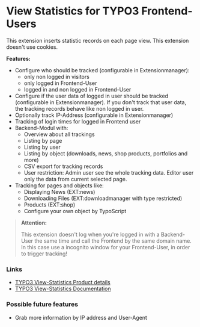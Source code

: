 # View Statistics for TYPO3 Frontend-Users

This extension inserts statistic records on each page view. This extension doesn't use cookies.

**Features:**

*	Configure who should be tracked (configurable in Extensionmanager):
    *   only non logged in visitors
    *   only logged in Frontend-User
    *   logged in and non logged in Frontend-User
*   Configure if the user data of logged in user should be tracked (configurable in Extensionmanager). If you don't track that user data, the tracking records behave like non logged in user.
*   Optionally track IP-Address (configurable in Extensionmanager)
*   Tracking of login times for logged in Frontend user
*	Backend-Modul with:
    *   Overview about all trackings
    *   Listing by page
    *   Listing by user
    *   Listing by object (downloads, news, shop products, portfolios and more)
    *   CSV export for tracking records
    *   User restriction: Admin user see the whole tracking data. Editor user only the data from current selected page.
*   Tracking for pages and objects like:
    *   Displaying News (EXT:news)
    *   Downloading Files (EXT:downloadmanager with type restricted)
    *   Products (EXT:shop)
    *   Configure your own object by TypoScript

>	**Attention:**
>
>	This extension doesn't log when you're logged in with a Backend-User the same time and call the Frontend by the same domain name. In this case use a incognito window for your Frontend-User, in order to trigger tracking!



### Links

*   [TYPO3 View-Statistics Product details][link-typo3-view-statistics-product-details]
*   [TYPO3 View-Statistics Documentation][link-typo3-view-statistics-documentation]



[link-typo3-view-statistics-product-details]: https://www.coding.ms/products/typo3-view-statistics/ "TYPO3 View-Statistics Product details"
[link-typo3-view-statistics-documentation]: https://www.coding.ms/documentation/typo3-view-statistics/ "TYPO3 View-Statistics Documentation"



### Possible future features

*   Grab more information by IP address and User-Agent
